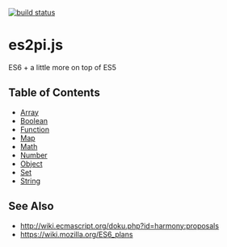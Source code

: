 [![build status](https://secure.travis-ci.org/dankogai/js-es2pi.png)](http://travis-ci.org/dankogai/js-es2pi)

es2pi.js
========

ES6 + a little more on top of ES5

Table of Contents
-----------------

+ [Array]
+ [Boolean]
+ [Function]
+ [Map]
+ [Math]
+ [Number]
+ [Object]
+ [Set]
+ [String]
 

[Array]:        Array.md
[Boolean]:      Boolean.md
[Function]:     Function.md
[Map]:          Map.md
[Math]:         Math.md
[Number]:       Number.md
[Object]:       Object.md
[Set]:          Set.md
[String]:       String.md

See Also
--------

+ http://wiki.ecmascript.org/doku.php?id=harmony:proposals
+ https://wiki.mozilla.org/ES6_plans
